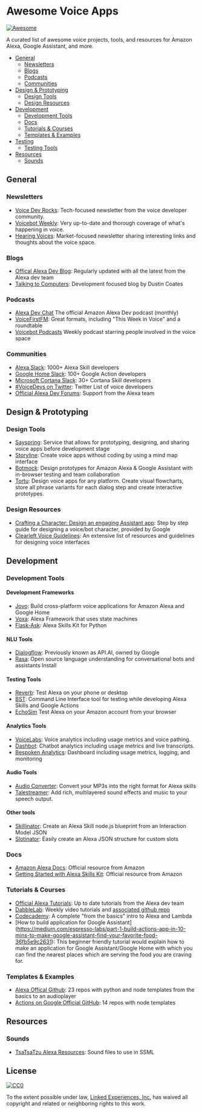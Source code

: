 # Awesome Voice Apps
[![Awesome](https://cdn.rawgit.com/sindresorhus/awesome/d7305f38d29fed78fa85652e3a63e154dd8e8829/media/badge.svg)](https://github.com/sindresorhus/awesome)


A curated list of awesome voice projects, tools, and resources for Amazon Alexa, Google Assistant, and more.

* [General](#general)
  * [Newsletters](#newsletters)
  * [Blogs](#blogs)
  * [Podcasts](#podcasts)
  * [Communities](#communities)
* [Design & Prototyping](#design--prototyping)
  * [Design Tools](#design-tools)
  * [Design Resources](#design-resources)
* [Development](#development)
  * [Development Tools](#development-tools)
  * [Docs](#docs)
  * [Tutorials & Courses](#tutorials--courses)
  * [Templates & Examples](#templates--examples)
* [Testing](#testing)
  * [Testing Tools](#testing-tools)
* [Resources](#resources)
  * [Sounds](#sounds)


## General

### Newsletters

* [Voice Dev Rocks](https://voicedev.rocks/): Tech-focused newsletter from the voice developer community.
* [Voicebot Weekly](https://www.voicebot.ai/subscribe/): Very up-to-date and thorough coverage of what's happening in voice.
* [Hearing Voices](https://www.getrevue.co/profile/hearingvoices): Market-focused newsletter sharing interesting links and thoughts about the voice space.

### Blogs

* [Offical Alexa Dev Blog](https://developer.amazon.com/blogs/alexa/): Regularly updated with all the latest from the Alexa dev team
* [Talking to Computers](http://www.talkingtocomputers.com/): Development focused blog by Dustin Coates

### Podcasts

* [Alexa Dev Chat](https://developer.amazon.com/alexa-skills-kit/developer-podcast) The official Amazon Alexa Dev podcast (monthly)
* [VoiceFirstFM](https://www.voicefirst.fm/): Great formats, including "This Week in Voice" and a roundtable
* [Voicebot Podcasts](https://www.voicebot.ai/voicebot-podcasts/) Weekly podcast starring people involved in the voice space

### Communities

* [Alexa Slack](http://www.alexaslack.com/): 1000+ Alexa Skill developers
* [Google Home Slack](http://googleslack.com/): 100+ Google Action developers
* [Microsoft Cortana Slack](http://bit.ly/2qRqHMw): 30+ Cortana Skill developers
* [#VoiceDevs on Twitter](https://twitter.com/jovotech/lists/voicedevs): Twitter List of voice developers
* [Official Alexa Dev Forums](https://forums.developer.amazon.com/spaces/165/index.html): Support from the Alexa team


## Design & Prototyping

### Design Tools

* [Sayspring](https://www.sayspring.com/): Service that allows for prototyping, designing, and sharing voice apps before development stage
* [Storyline](https://thestoryline.io): Create voice apps without coding by using a mind map interface
* [Botmock](https://botmock.com): Design prototypes for Amazon Alexa & Google Assistant with in-browser testing and team collaboration
* [Tortu](https://tortu.io): Design voice apps for any platform. Create visual flowcharts, store all phrase variants for each dialog step and create interactive prototypes. 

### Design Resources

* [Crafting a Character: Design an engaging Assistant app](https://codelabs.developers.google.com/codelabs/conversation-design): Step by step guide for designing a voice/bot character, provided by Google
* [Clearleft Voice Guidelines](https://voiceguidelines.clearleft.com/): An extensive list of resources and guidelines for designing voice interfaces


## Development

### Development Tools

#### Development Frameworks

* [Jovo](https://github.com/jovotech/jovo-framework-nodejs/): Build cross-platform voice applications for Amazon Alexa and Google Home
* [Voxa](https://github.com/mediarain/voxa): Alexa Framework that uses state machines
* [Flask-Ask](https://github.com/johnwheeler/flask-ask): Alexa Skills Kit for Python

#### NLU Tools

* [Dialogflow](https://dialogflow.com/): Previously known as API.AI, owned by Google
* [Rasa](http://rasa.ai/): Open source language understanding for conversational bots and assistants
Install

#### Testing Tools

* [Reverb](https://reverb.ai/): Test Alexa on your phone or desktop
* [BST](https://bespoken.tools/bst): Command Line Interface tool for testing while developing Alexa Skills and Google Actions
* [EchoSim](https://echosim.io/) Test Alexa on your Amazon account from your browser

#### Analytics Tools
* [VoiceLabs](http://voicelabs.co/): Voice analytics including usage metrics and voice pathing.
* [Dashbot](https://www.dashbot.io/): Chatbot analytics including usage metrics and live transcripts.
* [Bespoken Analytics](https://bespoken.io/product/): Dashboard including usage metrics, logging, and monitoring

#### Audio Tools
* [Audio Converter](https://www.jovo.tech/audio-converter): Convert your MP3s into the right format for Alexa skills
* [Talestreamer](https://talestreamer.ai/): Add rich, multilayered sound effects and music to your speech output.

#### Other tools
* [Skillinator](https://skillinator.io/): Create an Alexa Skill node.js blueprint from an Interaction Model JSON
* [Slotinator](http://www.slotinator.io/): Easily create an Alexa JSON structure for custom slots


### Docs

* [Amazon Alexa Docs](https://developer.amazon.com/documentation): Official resource from Amazon
* [Getting Started with Alexa Skills Kit](https://developer.amazon.com/public/solutions/alexa/alexa-skills-kit/getting-started-guide): Official resource from Amazon

### Tutorials & Courses

* [Official Alexa Tutorials](https://developer.amazon.com/alexa-skills-kit/tutorials): Up to date tutorials from the Alexa dev team
* [DabbleLab](https://www.youtube.com/channel/UCfY-LopSxGekh9LruXLjffg/videos): Weekly video tutorials and [associated github repo](https://github.com/dabblelab)
* [Codecademy](https://www.codecademy.com/learn/learn-alexa-skills-kit): A complete "from the basics" intro to Alexa and Lambda
* [How to build application for Google Assistant] (https://medium.com/espresso-labs/part-1-build-actions-app-in-10-mins-to-make-google-assistant-find-your-favorite-food-36fb5e9c2631): This beginner friendly tutorial would explain how to make an application for Google Assistant/Google Home with which you can find the nearest places which are serving the food you are craving for.

### Templates & Examples

* [Alexa Offical Github](https://github.com/alexa): 23 repos with python and node templates from the basics to an audioplayer
* [Actions on Google Official GitHub](https://github.com/actions-on-google): 14 repos with node templates


## Resources

### Sounds

* [TsaTsaTzu Alexa Resources](https://s3.amazonaws.com/tsatsatzu-alexa/index.htm): Sound files to use in SSML <audio> tags

## License

[![CC0](http://mirrors.creativecommons.org/presskit/buttons/88x31/svg/cc-zero.svg)](https://creativecommons.org/publicdomain/zero/1.0/)

To the extent possible under law, [Linked Experiences, Inc.](https://www.jovo.tech) has waived all copyright and related or neighboring rights to this work.
